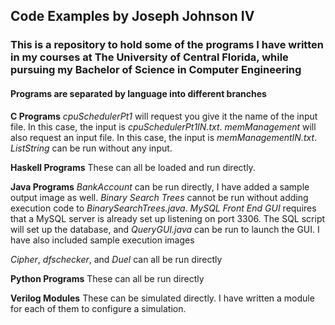 ## Code Examples by Joseph Johnson IV

### This is a repository to hold some of the programs I have written in my courses at The University of Central Florida, while pursuing my Bachelor of Science in Computer Engineering

#### Programs are separated by language into different branches

**C Programs**
_cpuSchedulerPt1_ will request you give it the name of the input file. In this case, the input is _cpuSchedulerPt1IN.txt_.
_memManagement_ will also request an input file. In this case, the input is _memManagementIN.txt_.
_ListString_ can be run without any input.

**Haskell Programs**
These can all be loaded and run directly.

**Java Programs**
_BankAccount_ can be run directly, I have added a sample output image as well.
_Binary Search Trees_ cannot be run without adding execution code to _BinarySearchTrees.java_.
_MySQL Front End GUI_ requires that a MySQL server is already set up listening on port 3306. The SQL script will set up the database, and _QueryGUI.java_ can be run to launch the GUI. I have      also included sample execution images

_Cipher_, _dfschecker_, and _Duel_ can all be run directly

**Python Programs**
These can all be run directly

**Verilog Modules**
These can be simulated directly. I have written a module for each of them to configure a simulation.
